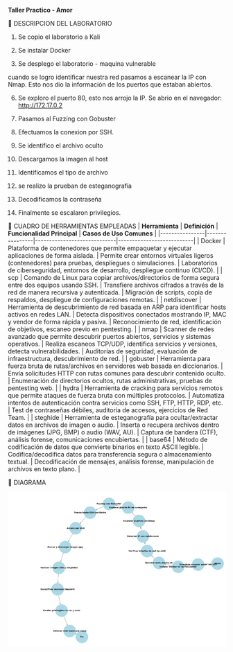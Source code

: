 **Taller Practico - Amor**

🔹 DESCRIPCION DEL LABORATORIO

1. Se copio el laboratorio a Kali

2. Se instalar Docker

3. Se desplego el laboratorio - maquina vulnerable

cuando se logro identificar nuestra red pasamos a escanear la IP con Nmap. Esto nos dio la información de los puertos que estaban abiertos.

6. Se exploro el puerto 80, esto nos arrojo la IP.
Se abrio en el navegador: http://172.17.0.2

8. Pasamos al Fuzzing con Gobuster

9. Efectuamos la conexion por SSH.

10. Se identifico el archivo oculto

11. Descargamos la imagen al host

12. Identificamos el tipo de archivo

13. se realizo la prueban de esteganografía

14. Decodificamos la contraseña

15. Finalmente se escalaron privilegios.


🔹 CUADRO DE HERRAMIENTAS EMPLEADAS
| **Herramienta** | **Definición** | **Funcionalidad Principal** | **Casos de Uso Comunes** |
|----------------|----------------|-----------------------------|---------------------------|
| Docker | Plataforma de contenedores que permite empaquetar y ejecutar aplicaciones de forma aislada. | Permite crear entornos virtuales ligeros (contenedores) para pruebas, despliegues o simulaciones. | Laboratorios de ciberseguridad, entornos de desarrollo, despliegue continuo (CI/CD). |
| scp | Comando de Linux para copiar archivos/directorios de forma segura entre dos equipos usando SSH. | Transfiere archivos cifrados a través de la red de manera recursiva y autenticada. | Migración de scripts, copia de respaldos, despliegue de configuraciones remotas. |
| netdiscover | Herramienta de descubrimiento de red basada en ARP para identificar hosts activos en redes LAN. | Detecta dispositivos conectados mostrando IP, MAC y vendor de forma rápida y pasiva. | Reconocimiento de red, identificación de objetivos, escaneo previo en pentesting. |
| nmap | Scanner de redes avanzado que permite descubrir puertos abiertos, servicios y sistemas operativos. | Realiza escaneos TCP/UDP, identifica servicios y versiones, detecta vulnerabilidades. | Auditorías de seguridad, evaluación de infraestructura, descubrimiento de red. |
| gobuster | Herramienta para fuerza bruta de rutas/archivos en servidores web basada en diccionarios. | Envía solicitudes HTTP con rutas comunes para descubrir contenido oculto. | Enumeración de directorios ocultos, rutas administrativas, pruebas de pentesting web. | 
| hydra | Herramienta de cracking para servicios remotos que permite ataques de fuerza bruta con múltiples protocolos. | Automatiza intentos de autenticación contra servicios como SSH, FTP, HTTP, RDP, etc. | Test de contraseñas débiles, auditoría de accesos, ejercicios de Red Team. |
| steghide | Herramienta de esteganografía para ocultar/extractar datos en archivos de imagen o audio. | Inserta o recupera archivos dentro de imágenes (JPG, BMP) o audio (WAV, AU). | Captura de bandera (CTF), análisis forense, comunicaciones encubiertas. |
| base64 | Método de codificación de datos que convierte binarios en texto ASCII legible. | Codifica/decodifica datos para transferencia segura o almacenamiento textual. | Decodificación de mensajes, análisis forense, manipulación de archivos en texto plano. |

 🔹 DIAGRAMA

 ![Descripción](IMAGENES/Imagen%201.jpg)
 
 
